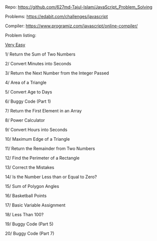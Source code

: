 Repo: https://github.com/627md-Tajul-Islam/JavaScript_Problem_Solving

Problems: https://edabit.com/challenges/javascript

Compiler: https://www.programiz.com/javascript/online-compiler/

Problem listing:

<ins>Very Easy</ins> 

1/ Return the Sum of Two Numbers

2/ Convert Minutes into Seconds

3/ Return the Next Number from the Integer Passed

4/ Area of a Triangle

5/ Convert Age to Days

6/ Buggy Code (Part 1)

7/ Return the First Element in an Array

8/ Power Calculator

9/ Convert Hours into Seconds

10/ Maximum Edge of a Triangle

11/ Return the Remainder from Two Numbers

12/ Find the Perimeter of a Rectangle

13/ Correct the Mistakes

14/ Is the Number Less than or Equal to Zero?

15/ Sum of Polygon Angles

16/ Basketball Points

17/ Basic Variable Assignment

18/ Less Than 100?

19/ Buggy Code (Part 5)

20/ Buggy Code (Part 7)
